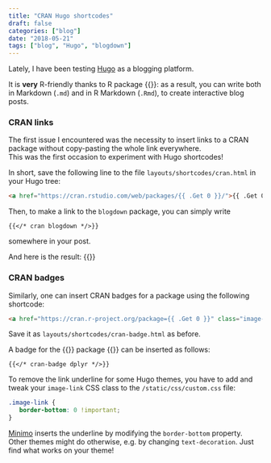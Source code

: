 ```yaml
---
title: "CRAN Hugo shortcodes"
draft: false
categories: ["blog"]
date: "2018-05-21"
tags: ["blog", "Hugo", "blogdown"]
---
```


Lately, I have been testing [Hugo](https://gohugo.io/) as a blogging platform.

It is **very** R-friendly thanks to R package {{<cran blogdown>}}: as a result, you can write both in Markdown (`.md`) and in R Markdown (`.Rmd`), to create interactive blog posts.

### CRAN links

The first issue I encountered was the necessity to insert links to a CRAN package without copy-pasting the whole link everywhere.    
This was the first occasion to experiment with Hugo shortcodes!

In short, save the following line to the file `layouts/shortcodes/cran.html` in your Hugo tree:

```html
<a href="https://cran.rstudio.com/web/packages/{{ .Get 0 }}/">{{ .Get 0 }}</a>
```

Then, to make a link to the `blogdown` package, you can simply write

```golang
{{</* cran blogdown */>}}
```
somewhere in your post.    

And here is the result: {{<cran blogdown>}}


### CRAN badges

Similarly, one can insert CRAN badges for a package using the following shortcode:

```html
<a href="https://cran.r-project.org/package={{ .Get 0 }}" class="image-link"><img src="https://www.r-pkg.org/badges/version/{{ .Get 0 }}"></img></a>
```

Save it as `layouts/shortcodes/cran-badge.html` as before.

A badge for the {{<cran dplyr>}} package {{<cran-badge dplyr>}} can be inserted as follows:


```golang
{{</* cran-badge dplyr */>}}
```

To remove the link underline for some Hugo themes, you have to add and tweak your `image-link` CSS class to the `/static/css/custom.css` file:

```css
.image-link {
   border-bottom: 0 !important;
}
```

[Minimo](https://minimo.netlify.com/) inserts the underline by modifying the `border-bottom` property. Other themes might do otherwise, e.g. by changing `text-decoration`. Just find what works on your theme!

